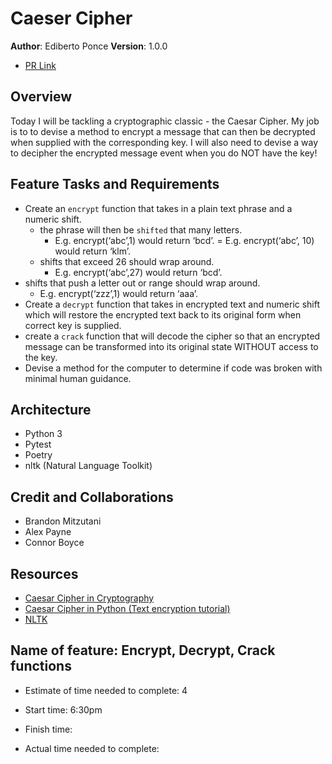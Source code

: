 # Caeser Cipher

**Author**: Ediberto Ponce
**Version**: 1.0.0

- [PR Link]()

## Overview

Today I will be tackling a cryptographic classic - the Caesar Cipher. My job is to to devise a method to encrypt a message that can then be decrypted when supplied with the corresponding key. I will also need to devise a way to decipher the encrypted message event when you do NOT have the key!

## Feature Tasks and Requirements
- Create an `encrypt` function that takes in a plain text phrase and a numeric shift.
  * the phrase will then be `shifted` that many letters.
    * E.g. encrypt(‘abc’,1) would return ‘bcd’. = E.g. encrypt(‘abc’, 10) would return ‘klm’.
  * shifts that exceed 26 should wrap around.
    * E.g. encrypt(‘abc’,27) would return ‘bcd’.
- shifts that push a letter out or range should wrap around.
  * E.g. encrypt(‘zzz’,1) would return ‘aaa’.
- Create a `decrypt` function that takes in encrypted text and numeric shift which will restore the encrypted text back to its original form when correct key is supplied.
- create a `crack` function that will decode the cipher so that an encrypted message can be transformed into its original state WITHOUT access to the key.
- Devise a method for the computer to determine if code was broken with minimal human guidance.


## Architecture

- Python 3
- Pytest
- Poetry
- nltk (Natural Language Toolkit)


## Credit and Collaborations

- Brandon Mitzutani
- Alex Payne
- Connor Boyce


## Resources

- [Caesar Cipher in Cryptography](https://www.geeksforgeeks.org/caesar-cipher-in-cryptography/)
- [Caesar Cipher in Python (Text encryption tutorial)](https://likegeeks.com/python-caesar-cipher/)
- [NLTK](https://www.nltk.org/)

## Name of feature: Encrypt, Decrypt, Crack functions

- Estimate of time needed to complete: 4

- Start time: 6:30pm

- Finish time: 

- Actual time needed to complete:

